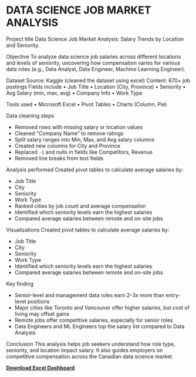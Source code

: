 # DATA SCIENCE JOB MARKET ANALYSIS

Project title
Data Science Job Market Analysis: Salary Trends by Location and Seniority.

Objective
To analyze data science job salaries across different locations and levels of seniority, uncovering how compensation varies for various data roles (e.g., Data Analyst, Data Engineer, Machine Learning Engineer).

Dataset
Source: Kaggle (cleaned the dataset using excel)
Content: 670+ job postings
Fields include
• Job Title
• Location (City, Province)
• Seniority
• Avg Salary (min, max, avg)
• Company Info
• Work Type

Tools used
• Microsoft Excel
• Pivot Tables
• Charts (Column, Pie)

Data cleaning steps
- Removed rows with missing salary or location values
- Cleaned “Company Name” to remove ratings
- Split salary ranges into Min, Max, and Avg salary columns
- Created new columns for City and Province
- Replaced `-1` and nulls in fields like Competitors, Revenue
- Removed line breaks from text fields
  
Analysis performed
Created pivot tables to calculate average salaries by:
  - Job Title
  - City
  - Seniority
  - Work Type
- Ranked cities by job count and average compensation
- Identified which seniority levels earn the highest salaries
- Compared average salaries between remote and on-site jobs
  
Visualizations
Created pivot tables to calculate average salaries by:
  - Job Title
  - City
  - Seniority
  - Work Type
- Identified which seniority levels earn the highest salaries
- Compared average salaries between remote and on-site jobs
  
Key finding
- Senior-level and management data roles earn 2–3x more than entry-level positions
- Major cities like Toronto and Vancouver offer higher salaries, but cost of living may offset gains
- Remote jobs offer competitive salaries, especially for senior roles
- Data Engineers and ML Engineers top the salary list compared to Data Analysts
  
Conclusion
This analysis helps job seekers understand how role type, seniority, and location impact salary. It also guides employers on competitive compensation across the Canadian data science market.

**[Download Excel Dashboard](https://github.com/Ritah17/Population-and-GDP-of-Africa/blob/3f5f5cebc8b5441dc4daa261dc10be65109bc6a4/Africas_pop.twbx)** 
